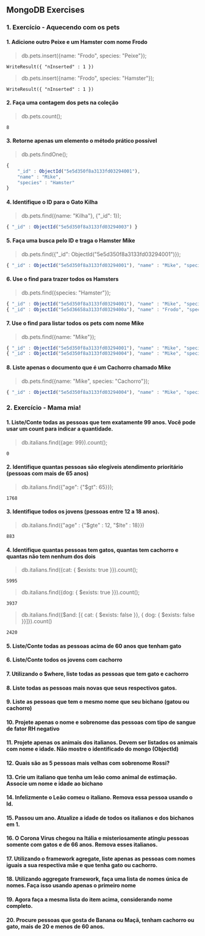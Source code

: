 ## MongoDB Exercises

### 1. Exercício - Aquecendo com os pets

#### 1. Adicione outro Peixe e um Hamster com nome Frodo
> db.pets.insert({name: "Frodo", species: "Peixe"});
```
WriteResult({ "nInserted" : 1 })
```
> db.pets.insert({name: "Frodo", species: "Hamster"});
```
WriteResult({ "nInserted" : 1 })
```

#### 2. Faça uma contagem dos pets na coleção
> db.pets.count();
```
8 
``` 

#### 3. Retorne apenas um elemento o método prático possível
> db.pets.findOne();
```javascript
{
	"_id" : ObjectId("5e5d350f8a3133fd03294001"),
	"name" : "Mike",
	"species" : "Hamster"
}
``` 

#### 4. Identifique o ID para o Gato Kilha
> db.pets.find({name: "Kilha"}, {"_id": 1});
```javascript
{ "_id" : ObjectId("5e5d350f8a3133fd03294003") }
```

#### 5. Faça uma busca pelo ID e traga o Hamster Mike
> db.pets.find({"_id": ObjectId("5e5d350f8a3133fd03294001")});
```javascript
{ "_id" : ObjectId("5e5d350f8a3133fd03294001"), "name" : "Mike", "species" : "Hamster" }
```

#### 6. Use o find para trazer todos os Hamsters
> db.pets.find({species: "Hamster"});
```javascript
{ "_id" : ObjectId("5e5d350f8a3133fd03294001"), "name" : "Mike", "species" : "Hamster" }
{ "_id" : ObjectId("5e5d36658a3133fd0329400a"), "name" : "Frodo", "species" : "Hamster" }
```

#### 7. Use o find para listar todos os pets com nome Mike
> db.pets.find({name: "Mike"});
```javascript
{ "_id" : ObjectId("5e5d350f8a3133fd03294001"), "name" : "Mike", "species" : "Hamster" }
{ "_id" : ObjectId("5e5d350f8a3133fd03294004"), "name" : "Mike", "species" : "Cachorro" }
```

#### 8. Liste apenas o documento que é um Cachorro chamado Mike
> db.pets.find({name: "Mike", species: "Cachorro"});
```javascript
{ "_id" : ObjectId("5e5d350f8a3133fd03294004"), "name" : "Mike", "species" : "Cachorro" }
```

### 2. Exercício - Mama mia!

#### 1. Liste/Conte todas as pessoas que tem exatamente 99 anos. Você pode usar um count para indicar a quantidade.
> db.italians.find({age: 99}).count();
```
0
```

#### 2. Identifique quantas pessoas são elegíveis atendimento prioritário (pessoas com mais de 65 anos)
> db.italians.find({"age": {"$gt": 65}});
```
1768
```

#### 3. Identifique todos os jovens (pessoas entre 12 a 18 anos).
> db.italians.find({"age" : {"$gte" : 12, "$lte" : 18}})
```
883
```

#### 4. Identifique quantas pessoas tem gatos, quantas tem cachorro e quantas não tem nenhum dos dois
> db.italians.find({cat: { $exists: true }}).count();
```
5995
```
> db.italians.find({dog: { $exists: true }}).count();
```
3937
```
> db.italians.find({$and: [{ cat: { $exists: false }}, { dog: { $exists: false }}]}).count()
```
2420
```



#### 5. Liste/Conte todas as pessoas acima de 60 anos que tenham gato
#### 6. Liste/Conte todos os jovens com cachorro
#### 7. Utilizando o $where, liste todas as pessoas que tem gato e cachorro
#### 8. Liste todas as pessoas mais novas que seus respectivos gatos.
#### 9. Liste as pessoas que tem o mesmo nome que seu bichano (gatou ou cachorro)
#### 10. Projete apenas o nome e sobrenome das pessoas com tipo de sangue de fator RH negativo
#### 11. Projete apenas os animais dos italianos. Devem ser listados os animais com nome e idade. Não mostre o identificado do mongo (ObjectId)
#### 12. Quais são as 5 pessoas mais velhas com sobrenome Rossi?
#### 13. Crie um italiano que tenha um leão como animal de estimação. Associe um nome e idade ao bichano
#### 14. Infelizmente o Leão comeu o italiano. Remova essa pessoa usando o Id.
#### 15. Passou um ano. Atualize a idade de todos os italianos e dos bichanos em 1.
#### 16. O Corona Vírus chegou na Itália e misteriosamente atingiu pessoas somente com gatos e de 66 anos. Remova esses italianos.
#### 17. Utilizando o framework agregate, liste apenas as pessoas com nomes iguais a sua respectiva mãe e que tenha gato ou cachorro.
#### 18. Utilizando aggregate framework, faça uma lista de nomes única de nomes. Faça isso usando apenas o primeiro nome
#### 19. Agora faça a mesma lista do item acima, considerando nome completo.
#### 20. Procure pessoas que gosta de Banana ou Maçã, tenham cachorro ou gato, mais de 20 e menos de 60 anos.